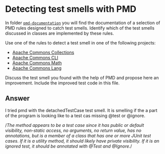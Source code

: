 # Detecting test smells with PMD

In folder [`pmd-documentation`](../pmd-documentation) you will find the documentation of a selection of PMD rules designed to catch test smells.
Identify which of the test smells discussed in classes are implemented by these rules.

Use one of the rules to detect a test smell in one of the following projects:

- [Apache Commons Collections](https://github.com/apache/commons-collections)
- [Apache Commons CLI](https://github.com/apache/commons-cli)
- [Apache Commons Math](https://github.com/apache/commons-math)
- [Apache Commons Lang](https://github.com/apache/commons-lang)

Discuss the test smell you found with the help of PMD and propose here an improvement.
Include the improved test code in this file.

## Answer

I tried pmd with the detachedTestCase test smell. It is smelling if the a part of the program is looking like to a test cas missing @test or @ignore.



/*The method appears to be a test case since it has public or default visibility, non-static access, no arguments, no return value, has no annotations, but is a member of a class that has one or more JUnit test cases. If it is a utility method, it should likely have private visibility. If it is an ignored test, it should be annotated with @Test and @Ignore.*/
